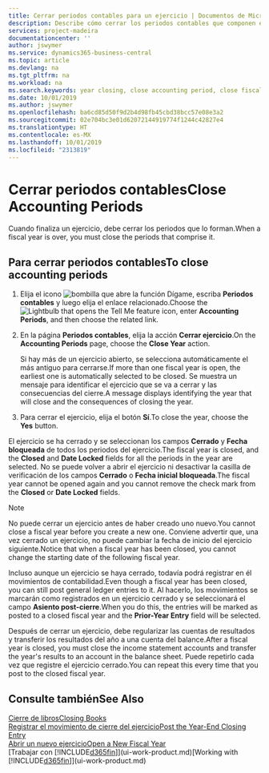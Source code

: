 ```yaml
---
title: Cerrar periodos contables para un ejercicio | Documentos de Microsoft
description: Describe cómo cerrar los periodos contables que componen el ejercicio.
services: project-madeira
documentationcenter: ''
author: jswymer
ms.service: dynamics365-business-central
ms.topic: article
ms.devlang: na
ms.tgt_pltfrm: na
ms.workload: na
ms.search.keywords: year closing, close accounting period, close fiscal year, bank account detailed trial balance
ms.date: 10/01/2019
ms.author: jswymer
ms.openlocfilehash: ba6cd85d50f9d2b4d98fb45cbd38bcc57e08e3a2
ms.sourcegitcommit: 02e704bc3e01d62072144919774f1244c42827e4
ms.translationtype: HT
ms.contentlocale: es-MX
ms.lasthandoff: 10/01/2019
ms.locfileid: "2313819"
---
```

# <a name="close-accounting-periods"></a><span data-ttu-id="1aeda-103">Cerrar periodos contables</span><span class="sxs-lookup"><span data-stu-id="1aeda-103">Close Accounting Periods</span></span>
<span data-ttu-id="1aeda-104">Cuando finaliza un ejercicio, debe cerrar los periodos que lo forman.</span><span class="sxs-lookup"><span data-stu-id="1aeda-104">When a fiscal year is over, you must close the periods that comprise it.</span></span>

## <a name="to-close-accounting-periods"></a><span data-ttu-id="1aeda-105">Para cerrar periodos contables</span><span class="sxs-lookup"><span data-stu-id="1aeda-105">To close accounting periods</span></span>
1. <span data-ttu-id="1aeda-106">Elija el icono ![bombilla que abre la función Dígame](media/ui-search/search_small.png "Dígame que desea hacer"), escriba **Periodos contables** y luego elija el enlace relacionado.</span><span class="sxs-lookup"><span data-stu-id="1aeda-106">Choose the ![Lightbulb that opens the Tell Me feature](media/ui-search/search_small.png "Tell me what you want to do") icon, enter **Accounting Periods**, and then choose the related link.</span></span>
2. <span data-ttu-id="1aeda-107">En la página **Periodos contables**, elija la acción **Cerrar ejercicio**.</span><span class="sxs-lookup"><span data-stu-id="1aeda-107">On the **Accounting Periods** page, choose the **Close Year** action.</span></span>

    <span data-ttu-id="1aeda-108">Si hay más de un ejercicio abierto, se selecciona automáticamente el más antiguo para cerrarse.</span><span class="sxs-lookup"><span data-stu-id="1aeda-108">If more than one fiscal year is open, the earliest one is automatically selected to be closed.</span></span> <span data-ttu-id="1aeda-109">Se muestra un mensaje para identificar el ejercicio que se va a cerrar y las consecuencias del cierre.</span><span class="sxs-lookup"><span data-stu-id="1aeda-109">A message displays identifying the year that will close and the consequences of closing the year.</span></span>
3. <span data-ttu-id="1aeda-110">Para cerrar el ejercicio, elija el botón **Sí**.</span><span class="sxs-lookup"><span data-stu-id="1aeda-110">To close the year, choose the **Yes** button.</span></span>

<span data-ttu-id="1aeda-111">El ejercicio se ha cerrado y se seleccionan los campos **Cerrado** y **Fecha bloqueada** de todos los periodos del ejercicio.</span><span class="sxs-lookup"><span data-stu-id="1aeda-111">The fiscal year is closed, and the **Closed** and **Date Locked** fields for all the periods in the year are selected.</span></span> <span data-ttu-id="1aeda-112">No se puede volver a abrir el ejercicio ni desactivar la casilla de verificación de los campos **Cerrado** o **Fecha inicial bloqueada**.</span><span class="sxs-lookup"><span data-stu-id="1aeda-112">The fiscal year cannot be opened again and you cannot remove the check mark from the **Closed** or **Date Locked** fields.</span></span>

> [!NOTE]  
>   <span data-ttu-id="1aeda-113">No puede cerrar un ejercicio antes de haber creado uno nuevo.</span><span class="sxs-lookup"><span data-stu-id="1aeda-113">You cannot close a fiscal year before you create a new one.</span></span> <span data-ttu-id="1aeda-114">Conviene advertir que, una vez cerrado un ejercicio, no puede cambiar la fecha de inicio del ejercicio siguiente.</span><span class="sxs-lookup"><span data-stu-id="1aeda-114">Notice that when a fiscal year has been closed, you cannot change the starting date of the following fiscal year.</span></span>

<span data-ttu-id="1aeda-115">Incluso aunque un ejercicio se haya cerrado, todavía podrá registrar en él movimientos de contabilidad.</span><span class="sxs-lookup"><span data-stu-id="1aeda-115">Even though a fiscal year has been closed, you can still post general ledger entries to it.</span></span> <span data-ttu-id="1aeda-116">Al hacerlo, los movimientos se marcarán como registrados en un ejercicio cerrado y se seleccionará el campo **Asiento post-cierre**.</span><span class="sxs-lookup"><span data-stu-id="1aeda-116">When you do this, the entries will be marked as posted to a closed fiscal year and the **Prior-Year Entry** field will be selected.</span></span>

<span data-ttu-id="1aeda-117">Después de cerrar un ejercicio, debe regularizar las cuentas de resultados y transferir los resultados del año a una cuenta del balance.</span><span class="sxs-lookup"><span data-stu-id="1aeda-117">After a fiscal year is closed, you must close the income statement accounts and transfer the year's results to an account in the balance sheet.</span></span> <span data-ttu-id="1aeda-118">Puede repetirlo cada vez que registre el ejercicio cerrado.</span><span class="sxs-lookup"><span data-stu-id="1aeda-118">You can repeat this every time that you post to the closed fiscal year.</span></span>

## <a name="see-also"></a><span data-ttu-id="1aeda-119">Consulte también</span><span class="sxs-lookup"><span data-stu-id="1aeda-119">See Also</span></span>
[<span data-ttu-id="1aeda-120">Cierre de libros</span><span class="sxs-lookup"><span data-stu-id="1aeda-120">Closing Books</span></span>](year-close-books.md)  
[<span data-ttu-id="1aeda-121">Registrar el movimiento de cierre del ejercicio</span><span class="sxs-lookup"><span data-stu-id="1aeda-121">Post the Year-End Closing Entry</span></span>](year-how-post-year-end-close-entry.md)  
[<span data-ttu-id="1aeda-122">Abrir un nuevo ejercicio</span><span class="sxs-lookup"><span data-stu-id="1aeda-122">Open a New Fiscal Year</span></span>](finance-how-open-new-fiscal-year.md)  
<span data-ttu-id="1aeda-123">[Trabajar con [!INCLUDE[d365fin](includes/d365fin_md.md)]](ui-work-product.md)</span><span class="sxs-lookup"><span data-stu-id="1aeda-123">[Working with [!INCLUDE[d365fin](includes/d365fin_md.md)]](ui-work-product.md)</span></span>
